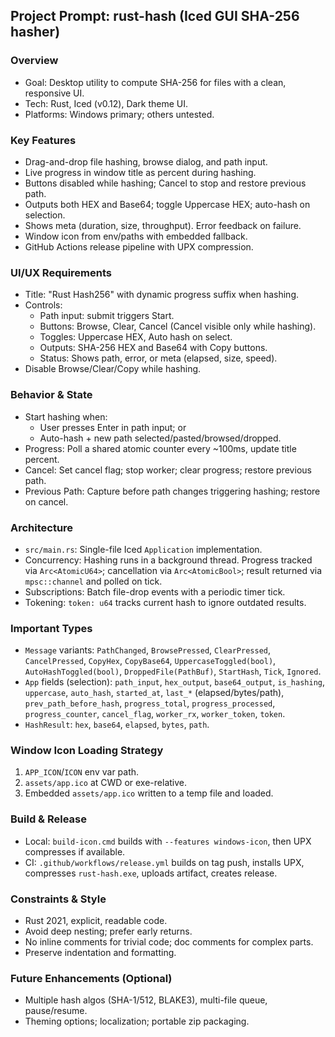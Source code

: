 ## Project Prompt: rust-hash (Iced GUI SHA-256 hasher)

### Overview

- Goal: Desktop utility to compute SHA-256 for files with a clean, responsive UI.
- Tech: Rust, Iced (v0.12), Dark theme UI.
- Platforms: Windows primary; others untested.

### Key Features

- Drag-and-drop file hashing, browse dialog, and path input.
- Live progress in window title as percent during hashing.
- Buttons disabled while hashing; Cancel to stop and restore previous path.
- Outputs both HEX and Base64; toggle Uppercase HEX; auto-hash on selection.
- Shows meta (duration, size, throughput). Error feedback on failure.
- Window icon from env/paths with embedded fallback.
- GitHub Actions release pipeline with UPX compression.

### UI/UX Requirements

- Title: "Rust Hash256" with dynamic progress suffix when hashing.
- Controls:
  - Path input: submit triggers Start.
  - Buttons: Browse, Clear, Cancel (Cancel visible only while hashing).
  - Toggles: Uppercase HEX, Auto hash on select.
  - Outputs: SHA-256 HEX and Base64 with Copy buttons.
  - Status: Shows path, error, or meta (elapsed, size, speed).
- Disable Browse/Clear/Copy while hashing.

### Behavior & State

- Start hashing when:
  - User presses Enter in path input; or
  - Auto-hash + new path selected/pasted/browsed/dropped.
- Progress: Poll a shared atomic counter every ~100ms, update title percent.
- Cancel: Set cancel flag; stop worker; clear progress; restore previous path.
- Previous Path: Capture before path changes triggering hashing; restore on cancel.

### Architecture

- `src/main.rs`: Single-file Iced `Application` implementation.
- Concurrency: Hashing runs in a background thread. Progress tracked via `Arc<AtomicU64>`; cancellation via `Arc<AtomicBool>`; result returned via `mpsc::channel` and polled on tick.
- Subscriptions: Batch file-drop events with a periodic timer tick.
- Tokening: `token: u64` tracks current hash to ignore outdated results.

### Important Types

- `Message` variants: `PathChanged`, `BrowsePressed`, `ClearPressed`, `CancelPressed`, `CopyHex`, `CopyBase64`, `UppercaseToggled(bool)`, `AutoHashToggled(bool)`, `DroppedFile(PathBuf)`, `StartHash`, `Tick`, `Ignored`.
- `App` fields (selection): `path_input`, `hex_output`, `base64_output`, `is_hashing`, `uppercase`, `auto_hash`, `started_at`, `last_*` (elapsed/bytes/path), `prev_path_before_hash`, `progress_total`, `progress_processed`, `progress_counter`, `cancel_flag`, `worker_rx`, `worker_token`, `token`.
- `HashResult`: `hex`, `base64`, `elapsed`, `bytes`, `path`.

### Window Icon Loading Strategy

1. `APP_ICON`/`ICON` env var path.
2. `assets/app.ico` at CWD or exe-relative.
3. Embedded `assets/app.ico` written to a temp file and loaded.

### Build & Release

- Local: `build-icon.cmd` builds with `--features windows-icon`, then UPX compresses if available.
- CI: `.github/workflows/release.yml` builds on tag push, installs UPX, compresses `rust-hash.exe`, uploads artifact, creates release.

### Constraints & Style

- Rust 2021, explicit, readable code.
- Avoid deep nesting; prefer early returns.
- No inline comments for trivial code; doc comments for complex parts.
- Preserve indentation and formatting.

### Future Enhancements (Optional)

- Multiple hash algos (SHA-1/512, BLAKE3), multi-file queue, pause/resume.
- Theming options; localization; portable zip packaging.
